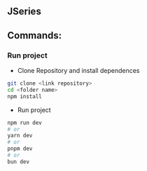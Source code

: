 ## JSeries

## Commands:

### Run project

- Clone Repository and install dependences

```bash
git clone <link repository>
cd <folder name>
npm install
```

- Run project

```bash
npm run dev
# or
yarn dev
# or
pnpm dev
# or
bun dev
```
